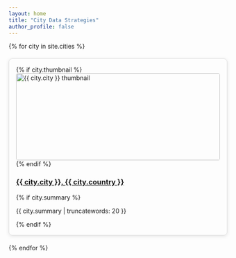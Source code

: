 ```yaml
---
layout: home
title: "City Data Strategies"
author_profile: false
---
```



<div style="display: grid; grid-template-columns: repeat(auto-fill, minmax(300px, 1fr)); gap: 20px;">
  {% for city in site.cities %}
    <div style="border: 1px solid #ddd; padding: 16px; border-radius: 8px; box-shadow: 0 2px 8px rgba(0,0,0,0.1);">
      {% if city.thumbnail %}
        <a href="{{ site.baseurl }}{{ city.url }}">
          <img src="{{ city.thumbnail }}" alt="{{ city.city }} thumbnail" style="width: 100%; height: 200px; object-fit: cover; border-radius: 4px;">
        </a>
      {% endif %}
      <h3>
        <a href="{{ site.baseurl }}{{ city.url }}">{{ city.city }}, {{ city.country }}</a>
      </h3>
      {% if city.summary %}
        <p>{{ city.summary | truncatewords: 20 }}</p>
      {% endif %}
    </div>
  {% endfor %}
</div>

